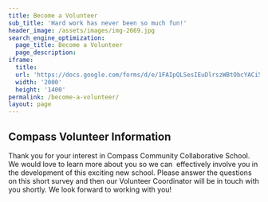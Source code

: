 ```yaml
---
title: Become a Volunteer
sub_title: 'Hard work has never been so much fun!'
header_image: /assets/images/img-2669.jpg
search_engine_optimization:
  page_title: Become a Volunteer
  page_description:
iframe:
  title:
  url: 'https://docs.google.com/forms/d/e/1FAIpQLSesIEuDlrszWBtObcYACi5zkIGVbHNtzbSlcbQupavT5vBlmA/viewform?embedded=true'
  width: '2000'
  height: '1400'
permalink: /become-a-volunteer/
layout: page
---
```



## Compass Volunteer Information

Thank you for your interest in Compass Community Collaborative School. We would love to learn more about you so we can  effectively involve you in the development of this exciting new school. Please answer the questions on this short survey and then our Volunteer Coordinator will be in touch with you shortly. We look forward to working with you!
